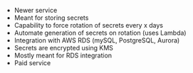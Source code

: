 - Newer service
- Meant for storing secrets
- Capability to force rotation of secrets every x days
- Automate generation of secrets on rotation (uses Lambda)
- Integration with AWS RDS (mySQL, PostgreSQL, Aurora)
- Secrets are encrypted using KMS
- Mostly meant for RDS integration
- Paid service